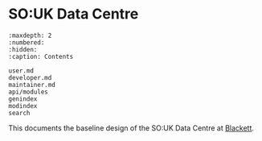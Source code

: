 # SO:UK Data Centre

```{toctree}
:maxdepth: 2
:numbered:
:hidden:
:caption: Contents

user.md
developer.md
maintainer.md
api/modules
genindex
modindex
search
```

<!-- [![Documentation Status](https://readthedocs.org/projects/souk-data-centre/badge/?version=latest)](https://souk-data-centre.readthedocs.io/en/latest/?badge=latest&style=plastic)
[![Documentation Status](https://github.com/simonsobs-uk/data-centre/workflows/GitHub%20Pages/badge.svg)](https://ickc.github.io/souk-data-centre)

![GitHub Actions](https://github.com/simonsobs-uk/data-centre/workflows/Python%20package/badge.svg)

[![Supported versions](https://img.shields.io/pypi/pyversions/souk-data-centre.svg)](https://pypi.org/project/souk-data-centre)
[![Supported implementations](https://img.shields.io/pypi/implementation/souk-data-centre.svg)](https://pypi.org/project/souk-data-centre)
[![PyPI Wheel](https://img.shields.io/pypi/wheel/souk-data-centre.svg)](https://pypi.org/project/souk-data-centre)
[![PyPI Package latest release](https://img.shields.io/pypi/v/souk-data-centre.svg)](https://pypi.org/project/souk-data-centre)
[![GitHub Releases](https://img.shields.io/github/tag/simonsobs-uk/data-centre.svg?label=github+release)](https://github.com/simonsobs-uk/data-centre/releases)
[![Development Status](https://img.shields.io/pypi/status/souk-data-centre.svg)](https://pypi.python.org/pypi/souk-data-centre/)
[![Downloads](https://img.shields.io/pypi/dm/souk-data-centre.svg)](https://pypi.python.org/pypi/souk-data-centre/)
![License](https://img.shields.io/pypi/l/souk-data-centre.svg) -->

This documents the baseline design of the SO:UK Data Centre at [Blackett](https://www.blackett.manchester.ac.uk).
